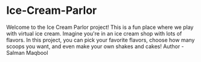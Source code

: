 # Ice-Cream-Parlor
Welcome to the Ice Cream Parlor project! This is a fun place where we play with virtual ice cream. Imagine you're in an ice cream shop with lots of flavors. In this project, you can pick your favorite flavors, choose how many scoops you want, and even make your own shakes and cakes!
Author - Salman Maqbool
